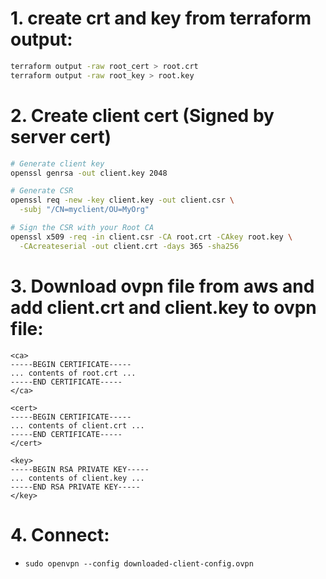 # 1. create crt and key from terraform output:
```bash
terraform output -raw root_cert > root.crt
terraform output -raw root_key > root.key
```

# 2. Create client cert (Signed by server cert)
```bash
# Generate client key
openssl genrsa -out client.key 2048

# Generate CSR
openssl req -new -key client.key -out client.csr \
  -subj "/CN=myclient/OU=MyOrg"

# Sign the CSR with your Root CA
openssl x509 -req -in client.csr -CA root.crt -CAkey root.key \
  -CAcreateserial -out client.crt -days 365 -sha256
```

# 3. Download ovpn file from aws and add client.crt and client.key to ovpn file:
```ovpn
<ca>
-----BEGIN CERTIFICATE-----
... contents of root.crt ...
-----END CERTIFICATE-----
</ca>

<cert>
-----BEGIN CERTIFICATE-----
... contents of client.crt ...
-----END CERTIFICATE-----
</cert>

<key>
-----BEGIN RSA PRIVATE KEY-----
... contents of client.key ...
-----END RSA PRIVATE KEY-----
</key>
```

# 4. Connect: 
- `sudo openvpn --config downloaded-client-config.ovpn`

